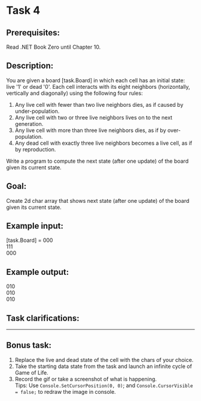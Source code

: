 # Task 4

## Prerequisites:
Read .NET Book Zero until Chapter 10.

## Description:
You are given a board [task.Board] in which each cell has an initial state: live '1' or dead '0'. Each cell interacts with its eight neighbors (horizontally, vertically and diagonally) using the following four rules:

1. Any live cell with fewer than two live neighbors dies, as if caused by under-population.
2. Any live cell with two or three live neighbors lives on to the next generation.
3. Any live cell with more than three live neighbors dies, as if by over-population.
4. Any dead cell with exactly three live neighbors becomes a live cell, as if by reproduction.

Write a program to compute the next state (after one update) of the board given its current state.

## Goal:
Create 2d char array that shows next state (after one update) of the board given its current state.

## Example input: 
[task.Board] = 
000  
111  
000  

## Example output:
010  
010  
010  

## Task clarifications:
---

## Bonus task:  
1. Replace the live and dead state of the cell with the chars of your choice.  
2. Take the starting data state from the task and launch an infinite cycle of Game of Life.  
3. Record the gif or take a screenshot of what is happening.  
Tips: 
Use `Console.SetCursorPosition(0, 0)`; and `Console.CursorVisible = false;` to redraw the image in console.
